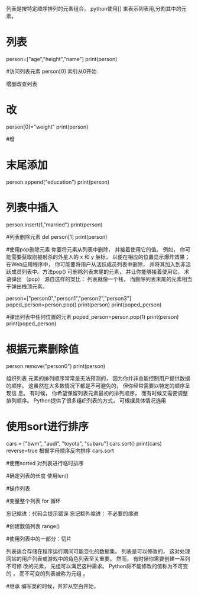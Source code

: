 列表是按特定顺序排列的元素组合，
python使用[] 来表示列表用,分割其中的元素，

# 列表
person=["age","height","name"]
print(person)

#访问列表元素
person[0]
索引从0开始

增删改查列表
# 改
person[0]="weight"
print(person)

#增
# 末尾添加
person.append("education")
print(person)

# 列表中插入
person.insert(1,"married")
print(person)

#列表删除元素
del person[1]
print(person)

#使用pop删除元素
你要将元素从列表中删除， 并接着使用它的值。 
例如， 你可能需要获取刚被射杀的外星人的 x 和 y 坐标， 以便在相应的位置显示爆炸效果； 在Web应用程序中， 你可能要将用户从活跃成员列表中删除， 并将其加入到非活跃成员列表中。方法pop() 可删除列表末尾的元素， 并让你能够接着使用它。 术语弹出 （pop） 源自这样的类比： 列表就像一个栈， 而删除列表末尾的元素相当于弹出栈顶元素。

person=["person0","person1","person2","person3"]
poped_person=person.pop()
print(person)
print(poped_person)

#弹出列表中任何位置的元素
poped_person=person.pop(1)
print(person)
print(poped_person)

# 根据元素删除值
person.remove("person0")
print(person)

组织列表
元素的排列顺序常常是无法预测的， 因为你并非总能控制用户提供数据的顺序。 这虽然在大多数情况下都是不可避免的， 但你经常需要以特定的顺序呈现信
息。 有时候， 你希望保留列表元素最初的排列顺序， 而有时候又需要调整排列顺序。 Python提供了很多组织列表的方式， 可根据具体情况选用

# 使用sort进行排序
cars = ["bwm", "audi", "toyota", "subaru"]
cars.sort()
print(cars)
reverse=true 根据字母顺序反向排序
cars.sort

#使用sorted 对列表进行临时排序

#确定列表的长度
使用len()

#操作列表

#变量整个列表
for 循环

忘记缩进：代码会提示错误
忘记额外缩进：
不必要的缩进

#创建数值列表
range()


#使用列表中的一部分：切片


列表适合存储在程序运行期间可能变化的数据集。 列表是可以修改的， 这对处理网站的用户列表或游戏中的角色列表至关重要。 然而， 有时候你需要创建一系列不可修
改的元素， 元组可以满足这种需求。 Python将不能修改的值称为不可变的 ， 而不可变的列表被称为元组 。

#继承
编写类的时候，并非从空白开始，
